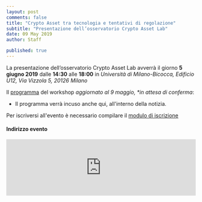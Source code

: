 ```yaml
---
layout: post
comments: false
title: "Crypto Asset tra tecnologia e tentativi di regolazione"
subtitle: "Presentazione dell’osservatorio Crypto Asset Lab"
date: 09 May 2019
author: Staff

published: true
---
```


La presentazione dell’osservatorio Crypto Asset Lab avverrà il giorno
**5 giugno 2019** dalle **14:30** alle **18:00** in
*Università di Milano-Bicocca, Edificio U12, Via Vizzola 5, 20126 Milano*

Il [programma](https://docs.google.com/document/d/1nslR3ejhNgAtTSjCagyAh8RCdAg09DzZM-tx9XkQT9c/edit?usp=sharing) del workshop
*aggiornato al 9 maggio, \*in attesa di conferma*:

- Il programma verrà incuso anche qui, all'interno della notizia.

Per iscriversi all'evento è necessario compilare il [modulo di iscrizione](https://here.soon)

#### Indirizzo evento

<iframe src="https://www.google.com/maps/embed?pb=!1m18!1m12!1m3!1d2795.724730599951!2d9.210350970159201!3d45.51561964392843!2m3!1f0!2f0!3f0!3m2!1i1024!2i768!4f13.1!3m3!1m2!1s0x4786c7462e865061%3A0x34595440cca7155a!2s11%C2%B0+Piano+Residenza+Universitaria+Bicocca+U12!5e0!3m2!1sen!2sit!4v1557329984145!5m2!1sen!2sit"  width="100%" height="auto" frameborder="0" style="border:0" allowfullscreen></iframe>
